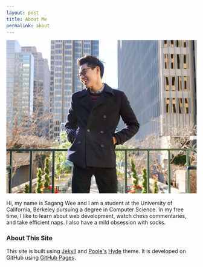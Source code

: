 ```yaml
---
layout: post
title: About Me
permalink: about
---
```


<img src="profile/profile.png">

Hi, my name is Sagang Wee and I am a student at the University of California, Berkeley pursuing a degree in Computer Science. In my free time, I like to learn about web development, watch chess commentaries, and take efficient naps. I also have a mild obsession with socks. 

### About This Site

This site is built using [Jekyll](https://jekyllrb.com/) and [Poole's](http://getpoole.com/) [Hyde](http://hyde.getpoole.com) theme. It is developed on GitHub using [GitHub Pages](https://pages.github.com). 
